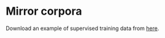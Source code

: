 # Mirror corpora

Download an example of supervised training data from [here](https://www.dropbox.com/s/5xsmqptxuxi4ff0/amazon_qa_pairs_1172000.txt?dl=0).
